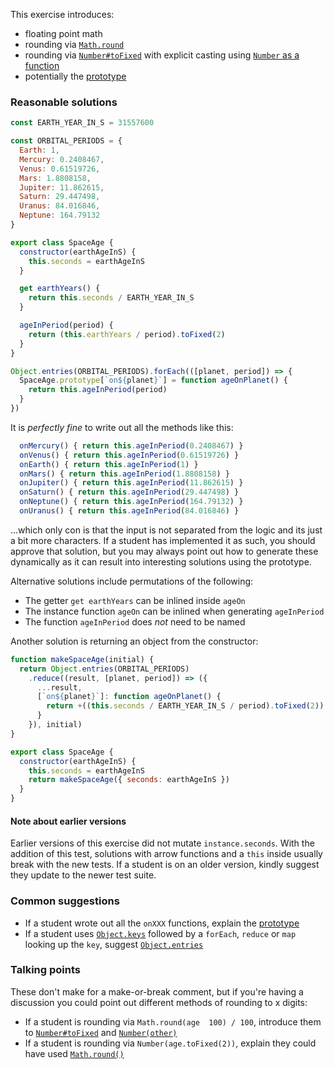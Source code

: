 
This exercise introduces:
- floating point math
- rounding via [`Math.round`](https://developer.mozilla.org/en-US/docs/Web/JavaScript/Reference/Global_Objects/Math/round)
- rounding via [`Number#toFixed`](https://developer.mozilla.org/en-US/docs/Web/JavaScript/Reference/Global_Objects/Number/toFixed) with explicit casting using [`Number` as a function](https://developer.mozilla.org/en-US/docs/Web/JavaScript/Reference/Global_Objects/Number#Using_Number_to_convert_a_Date_object)
- potentially the [prototype](https://developer.mozilla.org/en-US/docs/Web/JavaScript/Reference/Global_Objects/Object/prototype)

### Reasonable solutions
```javascript
const EARTH_YEAR_IN_S = 31557600

const ORBITAL_PERIODS = {
  Earth: 1,
  Mercury: 0.2408467,
  Venus: 0.61519726,
  Mars: 1.8808158,
  Jupiter: 11.862615,
  Saturn: 29.447498,
  Uranus: 84.016846,
  Neptune: 164.79132
}

export class SpaceAge {
  constructor(earthAgeInS) {
    this.seconds = earthAgeInS
  }

  get earthYears() {
    return this.seconds / EARTH_YEAR_IN_S
  }

  ageInPeriod(period) {
    return (this.earthYears / period).toFixed(2)
  }
}

Object.entries(ORBITAL_PERIODS).forEach(([planet, period]) => {
  SpaceAge.prototype[`on${planet}`] = function ageOnPlanet() {
    return this.ageInPeriod(period)
  }
})
```

It is _perfectly fine_ to write out all the methods like this:
```javascript
  onMercury() { return this.ageInPeriod(0.2408467) }
  onVenus() { return this.ageInPeriod(0.61519726) }
  onEarth() { return this.ageInPeriod(1) }
  onMars() { return this.ageInPeriod(1.8808158) }
  onJupiter() { return this.ageInPeriod(11.862615) }
  onSaturn() { return this.ageInPeriod(29.447498) }
  onNeptune() { return this.ageInPeriod(164.79132) }
  onUranus() { return this.ageInPeriod(84.016846) }
```
...which only con is that the input is not separated from the logic and its just a bit more characters. If a student has
implemented it as such, you should approve that solution, but you may always point out how to generate these dynamically
as it can result into interesting solutions using the prototype.

Alternative solutions include permutations of the following:
- The getter `get earthYears` can be inlined inside `ageOn`
- The instance function `ageOn` can be inlined when generating `ageInPeriod`
- The function `ageInPeriod` does _not_ need to be named

Another solution is returning an object from the constructor:

```javascript
function makeSpaceAge(initial) {
  return Object.entries(ORBITAL_PERIODS)
    .reduce((result, [planet, period]) => ({
      ...result,
      [`on${planet}`]: function ageOnPlanet() {
        return +((this.seconds / EARTH_YEAR_IN_S / period).toFixed(2))
      }
    }), initial)
}

export class SpaceAge {
  constructor(earthAgeInS) {
    this.seconds = earthAgeInS
    return makeSpaceAge({ seconds: earthAgeInS })
  }
}
```

#### Note about earlier versions
Earlier versions of this exercise did not mutate `instance.seconds`. With the addition of this test, solutions with
arrow functions and a `this` inside usually break with the new tests. If a student is on an older version, kindly
suggest they update to the newer test suite.

### Common suggestions
- If a student wrote out all the `onXXX` functions, explain the [prototype](https://developer.mozilla.org/en-US/docs/Web/JavaScript/Reference/Global_Objects/Object/prototype)
- If a student uses [`Object.keys`](https://developer.mozilla.org/en-US/docs/Web/JavaScript/Reference/Global_Objects/Object/keys) followed by a `forEach`, `reduce` or `map` looking up the `key`, suggest [`Object.entries`](https://developer.mozilla.org/en-US/docs/Web/JavaScript/Reference/Global_Objects/Object/entries)

### Talking points
These don't make for a make-or-break comment, but if you're having a discussion you could point out different methods of
rounding to x digits:
- If a student is rounding via `Math.round(age  100) / 100`, introduce them to [`Number#toFixed`](https://developer.mozilla.org/en-US/docs/Web/JavaScript/Reference/Global_Objects/Number/toFixed) and [`Number(other)`](https://developer.mozilla.org/en-US/docs/Web/JavaScript/Reference/Global_Objects/Number#Using_Number_to_convert_a_Date_object)
- If a student is rounding via `Number(age.toFixed(2))`, explain they could have used [`Math.round()`](https://developer.mozilla.org/en-US/docs/Web/JavaScript/Reference/Global_Objects/Math/round)


